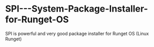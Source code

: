 # SPI---System-Package-Installer-for-Runget-OS
SPI is powerful and very good package installer for Runget OS (Linux Runget)

